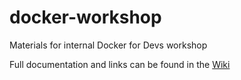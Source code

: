 # docker-workshop
Materials for internal Docker for Devs workshop

Full documentation and links can be found in the [Wiki](https://github.com/rootstrap/docker-workshop/wiki) 
